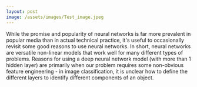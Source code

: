 ```yaml
---
layout: post
image: /assets/images/Test_image.jpeg
---
```

While the promise and popularity of neural networks is far more prevalent in popular media than in actual technical practice, it's useful to occasionally revisit some good reasons to use neural networks. In short, neural networks are versatile non-linear models that work well for many different types of problems. Reasons for using a deep neural network model (with more than 1 hidden layer) are primarily when our problem requires some non-obvious feature engineering - in image classification, it is unclear how to define the different layers to identify different components of an object. 
